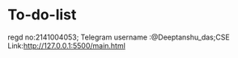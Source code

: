 # To-do-list
regd no:2141004053; Telegram username :@Deeptanshu_das;CSE
Link:http://127.0.0.1:5500/main.html
